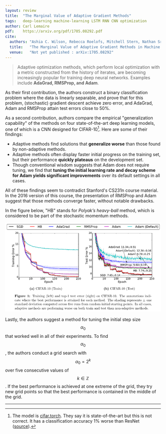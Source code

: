 ```yaml
---
layout: review
title:  "The Marginal Value of Adaptive Gradient Methods"
tags:   deep-learning machine-learning LSTM RNN CNN optimization
author: Carl Lemaire
pdf:    https://arxiv.org/pdf/1705.08292.pdf
cite:
  authors: "Ashia C. Wilson, Rebecca Roelofs, Mitchell Stern, Nathan Srebro and Benjamin Recht"
  title:   "The Marginal Value of Adaptive Gradient Methods in Machine Learning"
  venue:   "Not yet published : arXiv:1705.08292"
---
```


> Adaptive optimization methods, which perform local optimization with a metric constructed
from the history of iterates, are becoming increasingly popular for training deep neural networks.
Examples include **AdaGrad, RMSProp, and Adam**.

As their first contribution, the authors construct a binary classification problem where the data is linearly separable, and prove that for this problem, (stochastic) gradient descent achieve zero error, and AdaGrad, Adam and RMSProp attain test errors close to 50%.

As a second contribution, authors compare the empirical "generalization capability" of the methods on four state-of-the-art deep learning models, one of which is a CNN designed for CIFAR-10[^1]. Here are some of their findings:

* Adaptive methods find solutions that **generalize worse** than those found by non-adaptive methods.
* Adaptive methods often display faster initial progress on the training set, but their performance **quickly plateaus** on the development set.
* Though conventional wisdom suggests that Adam does not require tuning, we find that **tuning the initial learning rate and decay scheme for Adam yields significant improvements** over its default settings in all cases.

All of these findings seem to contradict Stanford's CS231n course material. In the 2016 version of this course, the presentation of RMSProp and Adam suggest that those methods converge faster, without notable drawbacks.

In the figure below, "HB" stands for _Polyak’s heavy-ball_ method, which is considered to be part of the stochastic momentum methods. 

![](/deep-learning/images/adaptive-methods-comparison.png)

Lastly, the authors suggest a method for tuning the initial step size $$ \alpha_0 $$ that worked well in all of their experiments. To find $$ \alpha_0 $$, the authors conduct a grid search with $$ \alpha_0 = 2^k $$ over five consecutive values of $$ k \in \mathbb{Z} $$. If the best performance is achieved at one extreme of the grid, they try new grid points so that the best performance is contained in the middle of the grid.

---

[^1]: The model is [cifar.torch](http://torch.ch/blog/2015/07/30/cifar.html). They say it is state-of-the-art but this is not correct. It has a classification accuracy 1% worse than ResNet ([source](http://rodrigob.github.io/are_we_there_yet/build/classification_datasets_results.html)).